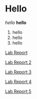 # Hello

*hello*
**hello**
1. hello
2. hello
3. hello



[Lab Report](https://bryan901.github.io/cse15l-lab-reports/lab-report-1-week-2.html)

[Lab Report 2](https://bryan901.github.io/cse15l-lab-reports/lab-report-2-week-4.html)

[Lab Report 3](https://bryan901.github.io/cse15l-lab-reports/lab-report-3-week-6.html)

[Lab Report 4](https://bryan901.github.io/cse15l-lab-reports/lab-report-4-week-8.html)

[Lab Report 5](https://bryan901.github.io/cse15l-lab-reports/lab-report-5-week-10.html)


